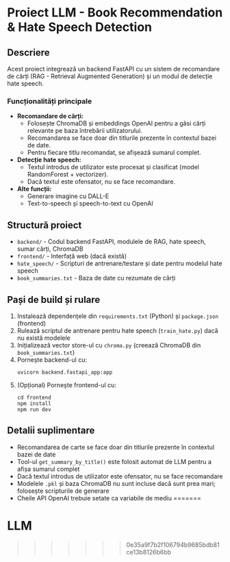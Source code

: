 # Proiect LLM - Book Recommendation & Hate Speech Detection

## Descriere
Acest proiect integrează un backend FastAPI cu un sistem de recomandare de cărți (RAG - Retrieval Augmented Generation) și un modul de detecție hate speech.

### Funcționalități principale
- **Recomandare de cărți:**
  - Folosește ChromaDB și embeddings OpenAI pentru a găsi cărți relevante pe baza întrebării utilizatorului.
  - Recomandarea se face doar din titlurile prezente în contextul bazei de date.
  - Pentru fiecare titlu recomandat, se afișează sumarul complet.
- **Detecție hate speech:**
  - Textul introdus de utilizator este procesat și clasificat (model RandomForest + vectorizer).
  - Dacă textul este ofensator, nu se face recomandare.
- **Alte funcții:**
  - Generare imagine cu DALL-E
  - Text-to-speech și speech-to-text cu OpenAI

## Structură proiect
- `backend/` - Codul backend FastAPI, modulele de RAG, hate speech, sumar cărți, ChromaDB
- `frontend/` - Interfață web (dacă există)
- `hate_speech/` - Scripturi de antrenare/testare și date pentru modelul hate speech
- `book_summaries.txt` - Baza de date cu rezumate de cărți

## Pași de build și rulare
1. Instalează dependențele din `requirements.txt` (Python) și `package.json` (frontend)
2. Rulează scriptul de antrenare pentru hate speech (`train_hate.py`) dacă nu există modelele
3. Inițializează vector store-ul cu `chroma.py` (creează ChromaDB din `book_summaries.txt`)
4. Pornește backend-ul cu:
   ```
   uvicorn backend.fastapi_app:app
   ```
5. (Opțional) Pornește frontend-ul cu:
   ```
   cd frontend
   npm install
   npm run dev
   ```

## Detalii suplimentare
- Recomandarea de carte se face doar din titlurile prezente în contextul bazei de date
- Tool-ul `get_summary_by_title()` este folosit automat de LLM pentru a afișa sumarul complet
- Dacă textul introdus de utilizator este ofensator, nu se face recomandare
- Modelele `.pkl` și baza ChromaDB nu sunt incluse dacă sunt prea mari; folosește scripturile de generare
- Cheile API OpenAI trebuie setate ca variabile de mediu
=======
# LLM
>>>>>>> 0e35a9f7b2f106794b9685bdb81ce13b8126b6bb
